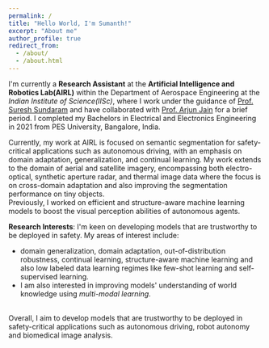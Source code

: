 ```yaml
---
permalink: /
title: "Hello World, I'm Sumanth!"
excerpt: "About me"
author_profile: true
redirect_from: 
  - /about/
  - /about.html
---
```


I'm currently a **Research Assistant** at the **Artificial Intelligence and Robotics Lab(AIRL)** within the Department of Aerospace Engineering at the <i>Indian Institute of Science(IISc)</i>, where I work under the guidance of [Prof. Suresh Sundaram](https://scholar.google.com/citations?hl=en&user=5iAMbhMAAAAJ&view_op=list_works&sortby=pubdate) and have collaborated with [Prof. Arjun Jain](https://scholar.google.com/citations?hl=en&user=elmWdycAAAAJ&view_op=list_works&sortby=pubdate) for a brief period. I completed my Bachelors in Electrical and Electronics Engineering in 2021 from PES University, Bangalore, India.<br>

Currently, my work at AIRL is focused on semantic segmentation for safety-critical applications such as autonomous driving, with an emphasis on domain adaptation, generalization, and continual learning. My work extends to the domain of aerial and satellite imagery, encompassing both electro-optical, synthetic aperture radar, and thermal image data where the focus is on cross-domain adaptation and also improving the segmentation performance on tiny objects.<br>
Previously, I worked on efficient and structure-aware machine learning models to boost the visual perception abilities of autonomous agents. 

**Research Interests**: I'm keen on developing models that are trustworthy to be deployed in safety. My areas of interest include:
<ul>
<li>domain generalization, domain adaptation, out-of-distribution robustness, continual learning, structure-aware machine learning and also low labeled data learning regimes like few-shot learning and self-supervised learning.</li> 
<li>I am also interested in improving models' understanding of world knowledge using <i>multi-modal learning</i>.</li>
</ul><br>
Overall, I aim to develop models that are trustworthy to be deployed in safety-critical applications such as autonomous driving, robot autonomy and biomedical image analysis.

